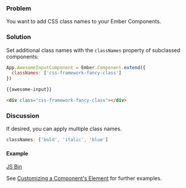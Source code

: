 ### Problem

You want to add CSS class names to your Ember Components.

### Solution

Set additional class names with the `classNames` property of subclassed components:

```javascript
App.AwesomeInputComponent = Ember.Component.extend({
  classNames: ['css-framework-fancy-class']  
})
```

```handlebars
{{awesome-input}}
```

```html
<div class="css-framework-fancy-class"></div>
```

### Discussion

If desired, you can apply multiple class names.

```javascript
classNames: ['bold', 'italic', 'blue']
```

#### Example

<a class="jsbin-embed" href="http://emberjs.jsbin.com/ifUDExu/2/edit?js,output">JS Bin</a>

See [Customizing a Component's Element](../../components/customizing-a-components-element) for further examples.
